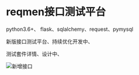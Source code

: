# reqmen接口测试平台

python3.6+、 flask、sqlalchemy、request、pymysql


新版接口测试平台、持续优化开发中、

测试套件详情、设计中、


![新增接口](https://github.com/Esaxiya/reqmen/tree/master/image/接口新增.png)<br>
